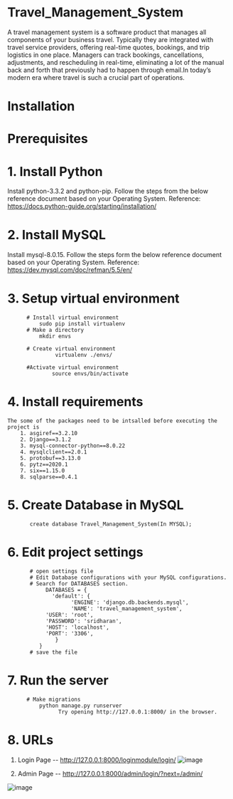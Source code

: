 # Travel_Management_System
A travel management system is a software product that manages all components of your business travel.  Typically they are integrated with travel service providers, offering real-time quotes, bookings, and trip logistics in one place.  Managers can track bookings, cancellations, adjustments, and rescheduling in real-time, eliminating a lot of the manual back and forth that previously had to happen through email.In today’s modern era where travel is such a crucial part of operations.

# Installation
# Prerequisites
# 1. Install Python
Install python-3.3.2 and python-pip. Follow the steps from the below reference document based on your Operating System. Reference: https://docs.python-guide.org/starting/installation/

# 2. Install MySQL
Install mysql-8.0.15. Follow the steps form the below reference document based on your Operating System. Reference: https://dev.mysql.com/doc/refman/5.5/en/

# 3. Setup virtual environment
          # Install virtual environment
              sudo pip install virtualenv
          # Make a directory
              mkdir envs
            
          # Create virtual environment
                   virtualenv ./envs/

          #Activate virtual environment
                  source envs/bin/activate


# 4. Install requirements
    The some of the packages need to be intsalled before executing the project is 
        1. asgiref==3.2.10
        2. Django==3.1.2
        3. mysql-connector-python==8.0.22
        4. mysqlclient==2.0.1
        5. protobuf==3.13.0
        6. pytz==2020.1
        7. six==1.15.0
        8. sqlparse==0.4.1

# 5. Create Database in MySQL
           
           create database Travel_Management_System(In MYSQL);

# 6. Edit project settings

           # open settings file
           # Edit Database configurations with your MySQL configurations.
           # Search for DATABASES section.
                DATABASES = {
                  'default': {
                        'ENGINE': 'django.db.backends.mysql',
                        'NAME': 'travel_management_system',
		        'USER': 'root',
		        'PASSWORD': 'sridharan',
		        'HOST': 'localhost',
		        'PORT': '3306',
                   }
              }
           # save the file

# 7. Run the server
          # Make migrations
              python manage.py runserver
                    Try opening http://127.0.0.1:8000/ in the browser. 

# 8. URLs

1. Login Page -- http://127.0.0.1:8000/loginmodule/login/
![image](https://user-images.githubusercontent.com/82249340/213260905-f5674da7-07a2-45ba-80b2-201ba7ef9b65.png)

2. Admin Page -- http://127.0.0.1:8000/admin/login/?next=/admin/

![image](https://user-images.githubusercontent.com/82249340/213311880-ebc2e160-50b6-4bf0-bd95-51a16c48a745.png)


